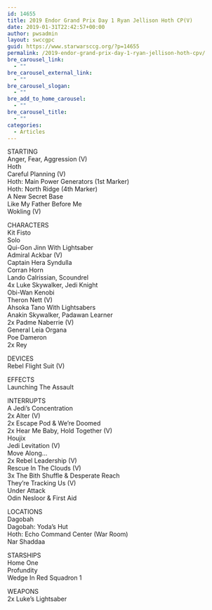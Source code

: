 ```yaml
---
id: 14655
title: 2019 Endor Grand Prix Day 1 Ryan Jellison Hoth CP(V)
date: 2019-01-31T22:42:57+00:00
author: pwsadmin
layout: swccgpc
guid: https://www.starwarsccg.org/?p=14655
permalink: /2019-endor-grand-prix-day-1-ryan-jellison-hoth-cpv/
bre_carousel_link:
  - ""
bre_carousel_external_link:
  - ""
bre_carousel_slogan:
  - ""
bre_add_to_home_carousel:
  - ""
bre_carousel_title:
  - ""
categories:
  - Articles
---
```

STARTING  
Anger, Fear, Aggression (V)  
Hoth  
Careful Planning (V)  
Hoth: Main Power Generators (1st Marker)  
Hoth: North Ridge (4th Marker)  
A New Secret Base  
Like My Father Before Me  
Wokling (V)

CHARACTERS  
Kit Fisto  
Solo  
Qui-Gon Jinn With Lightsaber  
Admiral Ackbar (V)  
Captain Hera Syndulla  
Corran Horn  
Lando Calrissian, Scoundrel  
4x Luke Skywalker, Jedi Knight  
Obi-Wan Kenobi  
Theron Nett (V)  
Ahsoka Tano With Lightsabers  
Anakin Skywalker, Padawan Learner  
2x Padme Naberrie (V)  
General Leia Organa  
Poe Dameron  
2x Rey

DEVICES  
Rebel Flight Suit (V)

EFFECTS  
Launching The Assault

INTERRUPTS  
A Jedi&#8217;s Concentration  
2x Alter (V)  
2x Escape Pod & We&#8217;re Doomed  
2x Hear Me Baby, Hold Together (V)  
Houjix  
Jedi Levitation (V)  
Move Along…  
2x Rebel Leadership (V)  
Rescue In The Clouds (V)  
3x The Bith Shuffle & Desperate Reach  
They&#8217;re Tracking Us (V)  
Under Attack  
Odin Nesloor & First Aid 

LOCATIONS  
Dagobah  
Dagobah: Yoda&#8217;s Hut  
Hoth: Echo Command Center (War Room)  
Nar Shaddaa

STARSHIPS  
Home One  
Profundity  
Wedge In Red Squadron 1

WEAPONS  
2x Luke&#8217;s Lightsaber